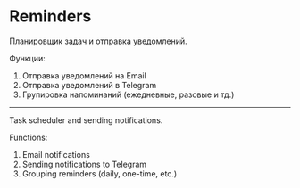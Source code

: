 # Reminders

Планировщик задач и отправка уведомлений.

Функции:
1. Отправка уведомлений на Email
2. Отправка уведомлений в Telegram
3. Групировка напоминаний (ежедневные, разовые и тд.)

____________________________

Task scheduler and sending notifications.

Functions:

1. Email notifications
2. Sending notifications to Telegram
3. Grouping reminders (daily, one-time, etc.)
